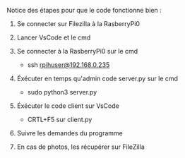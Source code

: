 Notice des étapes pour que le code fonctionne bien : 
1. Se connecter sur Filezilla à la RasberryPi0
   
2. Lancer VsCode et le cmd
   
3. Se connecter à la RasberryPi0 sur le cmd
   - ssh rpihuser@192.168.0.235
     
4. Éxécuter en temps qu'admin code server.py sur le cmd 
   - sudo python3 server.py
     
5. Éxécuter le code client sur VsCode 
   - CRTL+F5 sur client.py
     
6. Suivre les demandes du programme
7. En cas de photos, les récupérer sur FileZilla
